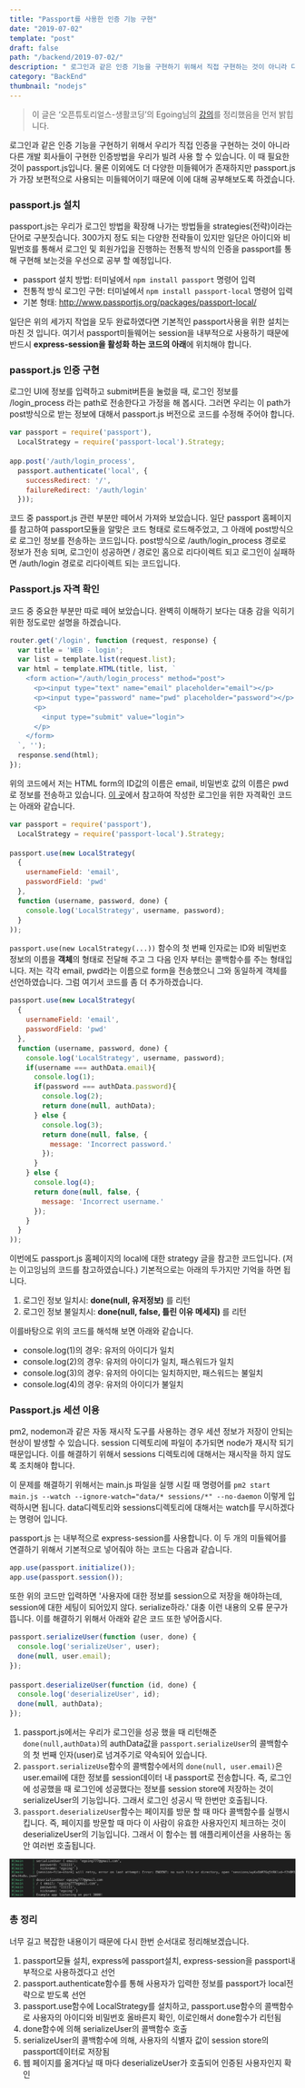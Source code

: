 ```yaml
---
title: "Passport를 사용한 인증 기능 구현"
date: "2019-07-02"
template: "post"
draft: false
path: "/backend/2019-07-02/"
description: " 로그인과 같은 인증 기능을 구현하기 위해서 직접 구현하는 것이 아니라 다른 개발 회사들이 구현한 인증방법을 우리가 빌려 사용 할 수 있습니다. 이 때 필요한 것이 passport.js입니다. 물론 이외에도 더 다양한 미들웨어가 존재하지만 passport가 가장 보편적으로 사용되는 미들웨어입니다."
category: "BackEnd"
thumbnail: "nodejs"
---
```


> 이 글은 ‘오픈튜토리얼스-생활코딩’의 Egoing님의 [강의](https://opentutorials.org/course/3402/21869)를 정리했음을 먼저 밝힙니다.

 로그인과 같은 인증 기능을 구현하기 위해서 우리가 직접 인증을 구현하는 것이 아니라 다른 개발 회사들이 구현한 인증방법을 우리가 빌려 사용 할 수 있습니다. 이 때 필요한 것이 passport.js입니다. 물론 이외에도 더 다양한 미들웨어가 존재하지만 passport.js가 가장 보편적으로 사용되는 미들웨어이기 때문에 이에 대해 공부해보도록 하겠습니다. 

### passport.js 설치

 passport.js는 우리가 로그인 방법을 확장해 나가는 방법들을 strategies(전략)이라는 단어로 구분짓습니다. 300가지 정도 되는 다양한 전략들이 있지만 일단은 아이디와 비밀번호를 통해서 로그인 및 회원가입을 진행하는 전통적 방식의 인증을 passport를 통해 구현해 보는것을 우선으로 공부 할 예정입니다. 

- passport 설치 방법: 터미널에서 `npm install passport` 명령어 입력
- 전통적 방식 로그인 구현: 터미널에서 `npm install passport-local` 명령어 입력
- 기본 형태: http://www.passportjs.org/packages/passport-local/

 

일단은 위의 세가지 작업을 모두 완료하였다면 기본적인 passport사용을 위한 설치는 마친 것 입니다. 여기서 passport미들웨어는 session을 내부적으로 사용하기 때문에 반드시 **express-session을 활성화 하는 코드의 아래**에 위치해야 합니다. 

### passport.js 인증 구현

 로그인 UI에 정보를 입력하고 submit버튼을 눌렀을 때, 로그인 정보를 /login_process 라는 path로 전송한다고 가정을 해 봅시다. 그러면 우리는 이 path가 post방식으로 받는 정보에 대해서 passport.js 버전으로 코드를 수정해 주어야 합니다. 

```javascript
var passport = require('passport'),
  LocalStrategy = require('passport-local').Strategy;

app.post('/auth/login_process',
  passport.authenticate('local', {
    successRedirect: '/',
    failureRedirect: '/auth/login'
  }));
```

 코드 중 passport.js 관련 부분만 떼어서 가져와 보았습니다. 일단 passport 홈페이지를 참고하여 passport모듈을 알맞은 코드 형태로 로드해주었고, 그 아래에 post방식으로 로그인 정보를 전송하는 코드입니다. post방식으로 /auth/login_process 경로로 정보가 전송 되며, 로그인이 성공하면 / 경로인 홈으로 리다이렉트 되고 로그인이 실패하면 /auth/login 경로로 리다이렉트 되는 코드입니다. 

### Passport.js 자격 확인

 코드 중 중요한 부분만 따로 떼어 보았습니다. 완벽히 이해하기 보다는 대충 감을 익히기 위한 정도로만 설명을 하겠습니다.

```javascript
router.get('/login', function (request, response) {
  var title = 'WEB - login';
  var list = template.list(request.list);
  var html = template.HTML(title, list, `
    <form action="/auth/login_process" method="post">
      <p><input type="text" name="email" placeholder="email"></p>
      <p><input type="password" name="pwd" placeholder="password"></p>
      <p>
        <input type="submit" value="login">
      </p>
    </form>
  `, '');
  response.send(html);
});
```

 위의 코드에서 저는 HTML form의 ID값의 이름은 email, 비밀번호 값의 이름은 pwd로 정보를 전송하고 있습니다. [이 곳](http://www.passportjs.org/packages/passport-local/ )에서 참고하여 작성한 로그인을 위한 자격확인 코드는 아래와 같습니다. 

```javascript
var passport = require('passport'),
  LocalStrategy = require('passport-local').Strategy;

passport.use(new LocalStrategy(
  {
    usernameField: 'email',
    passwordField: 'pwd'
  },
  function (username, password, done) {
    console.log('LocalStrategy', username, password);
  }
));
```

`passport.use(new LocalStrategy(...))` 함수의 첫 번째 인자로는 ID와 비밀번호 정보의 이름을 **객체**의 형태로 전달해 주고 그 다음 인자 부터는 콜백함수를 주는 형태입니다. 저는 각각 email, pwd라는 이름으로 form을 전송했으니 그와 동일하게 객체를 선언하였습니다. 그럼 여기서 코드를 좀 더 추가하겠습니다.

```javascript
passport.use(new LocalStrategy(
  {
    usernameField: 'email',
    passwordField: 'pwd'
  },
  function (username, password, done) {
    console.log('LocalStrategy', username, password);
    if(username === authData.email){
      console.log(1);
      if(password === authData.password){
        console.log(2);
        return done(null, authData);
      } else {
        console.log(3);
        return done(null, false, {
          message: 'Incorrect password.'
        });
      }
    } else {
      console.log(4);
      return done(null, false, {
        message: 'Incorrect username.'
      });
    }
  }
));
```

 이번에도 passport.js 홈페이지의 local에 대한 strategy 글을 참고한 코드입니다. (저는 이고잉님의 코드를 참고하였습니다.) 기본적으로는 아래의 두가지만 기억을 하면 됩니다. 

1. 로그인 정보 일치시: **done(null, 유저정보)** 를 리턴
2. 로그인 정보 불일치시: **done(null, false, 틀린 이유 메세지)** 를 리턴

 이를바탕으로 위의 코드를 해석해 보면 아래와 같습니다. 

- console.log(1)의 경우: 유저의 아이디가 일치
- console.log(2)의 경우: 유저의 아이디가 일치, 패스워드가 일치
- console.log(3)의 경우: 유저의 아이디는 일치하지만, 패스워드는 불일치
- console.log(4)의 경우: 유저의 아이디가 불일치

### Passport.js 세션 이용

 pm2, nodemon과 같은 자동 재시작 도구를 사용하는 경우 세션 정보가 저장이 안되는 현상이 발생할 수 있습니다. session 디렉토리에 파일이 추가되면 node가 재시작 되기 때문입니다. 이를 해결하기 위해서 sessions 디렉토리에 대해서는 재시작을 하지 않도록 조치해야 합니다.

이 문제를 해결하기 위해서는 main.js 파일을 실행 시킬 때 명령어를 `pm2 start main.js --watch --ignore-watch="data/* sessions/*" --no-daemon` 이렇게 입력하시면 됩니다. data디렉토리와 sessions디렉토리에 대해서는 watch를 무시하겠다는 명령어 입니다. 

 passport.js 는 내부적으로 express-session를 사용합니다. 이 두 개의 미들웨어를 연결하기 위해서 기본적으로 넣어줘야 하는 코드는 다음과 같습니다. 

```javascript
app.use(passport.initialize());
app.use(passport.session());
```

 또한 위의 코드만 입력하면 '사용자에 대한 정보를 session으로 저장을 해야하는데, session에 대한 세팅이 되어있지 않다. serialize하라.' 대충 이런 내용의 오류 문구가 뜹니다. 이를 해결하기 위해서 아래와 같은 코드 또한 넣어줍시다.

```javascript
passport.serializeUser(function (user, done) {
  console.log('serializeUser', user);
  done(null, user.email);
});

passport.deserializeUser(function (id, done) {
  console.log('deserializeUser', id);
  done(null, authData);
});
```

1. passport.js에서는 우리가 로그인을 성공 했을 때 리턴해준 `done(null,authData)`의 authData값을 `passport.serializeUser`의 콜백함수의 첫 번째 인자(user)로 넘겨주기로 약속되어 있습니다. 
2. `passport.serializeUse`함수의 콜백함수에서의 `done(null, user.email)`은 user.email에 대한 정보를 session데이터 내 passport로 전송합니다. 즉, 로그인에 성공했을 때 로그인에 성공했다는 정보를 session store에 저장하는 것이 serializeUser의 기능입니다. 그래서 로그인 성공시 딱 한번만 호출됩니다.
3. `passport.deserializeUser`함수는 페이지를 방문 할 때 마다 콜백함수를 실행시킵니다. 즉, 페이지를 방문할 때 마다 이 사람이 유효한 사용자인지 체크하는 것이 deserializeUser의 기능입니다. 그래서 이 함수는 웹 애플리케이션을 사용하는 동안 여러번 호출됩니다. 



![img](../img/19-07-02-1.png)

### 총 정리

 너무 길고 복잡한 내용이기 때문에 다시 한번 순서대로 정리해보겠습니다.

1. passport모듈 설치, express에 passport설치, express-session을 passport내부적으로 사용하겠다고 선언 
2. passport.authenticate함수를 통해 사용자가 입력한 정보를 passport가 local전략으로 받도록 선언
3. passport.use함수에 LocalStrategy를 설치하고, passport.use함수의 콜백함수로 사용자의 아이디와 비밀번호 올바른지 확인, 이로인해서 done함수가 리턴됨
4. done함수에 의해 serializeUser의 콜백함수 호출
5. serializeUser의 콜백함수에 의해, 사용자의 식별자 값이 session store의 passport데이터로 저장됨
6. 웹 페이지를 옮겨다닐 때 마다 deserializeUser가 호출되어 인증된 사용자인지 확인

